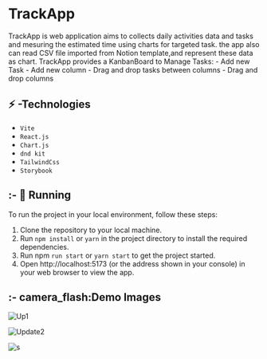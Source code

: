 # TrackApp
TrackApp is web application aims to collects daily activities data and tasks
and mesuring the estimated time using charts for targeted task.
the app also can read CSV file imported from Notion template,and represent these data as chart.
TrackApp provides a KanbanBoard to Manage Tasks:
    - Add new Task
    - Add new column 
    - Drag and drop tasks between columns 
    - Drag and drop columns
## :zap: -Technologies

+ `Vite`
+ `React.js`
+ `Chart.js`
+ `dnd kit`
+ `TailwindCss`
+ `Storybook` 
    
## :- :gem: Running

To run the project in your local environment, follow these steps:
  1. Clone the repository to your local machine.
  1. Run `npm install` or `yarn` in the project directory to install the required dependencies.
  1. Run npm `run start` or `yarn start` to get the project started.
  1. Open http://localhost:5173 (or the address shown in your console) in your web browser to view the app.
  
## :- camera_flash:Demo Images
![Up1](https://github.com/medmks/TrackApp/assets/90214045/82a977ee-eadc-46d5-bdb5-1e0ef367bb38)

![Update2](https://github.com/medmks/TrackApp/assets/90214045/ef7a917f-2b30-42b7-804d-7b635c9b8261)

![s](https://github.com/medmks/TrackApp/assets/90214045/02ab9a23-2d9b-4aac-bbc8-384706d32b33)







